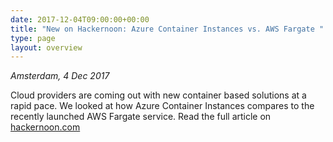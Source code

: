 ```yaml
---
date: 2017-12-04T09:00:00+00:00
title: "New on Hackernoon: Azure Container Instances vs. AWS Fargate "
type: page
layout: overview
---
```

*Amsterdam, 4 Dec 2017*

Cloud providers are coming out with new container based solutions at a rapid pace. We looked at how
Azure Container Instances compares to the recently launched AWS Fargate service.
Read the full article on [hackernoon.com](https://hackernoon.com/azure-container-instances-vs-aws-fargate-3216607f63f4)

<!--more-->
